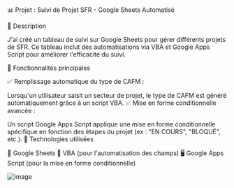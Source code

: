 📊 Projet : Suivi de Projet SFR - Google Sheets Automatisé


🔹 Description


J'ai créé un tableau de suivi sur Google Sheets pour gérer différents projets de SFR. Ce tableau inclut des automatisations via VBA et Google Apps Script pour améliorer l'efficacité du suivi.

🔹 Fonctionnalités principales

✅ Remplissage automatique du type de CAFM :



Lorsqu'un utilisateur saisit un secteur de projet, le type de CAFM est généré automatiquement grâce à un script VBA.
✅ Mise en forme conditionnelle avancée :

Un script Google Apps Script applique une mise en forme conditionnelle spécifique en fonction des étapes du projet (ex : "EN COURS", "BLOQUÉ", etc.).
🔹 Technologies utilisées

📝 Google Sheets
📌 VBA (pour l'automatisation des champs)
🖥️ Google Apps Script (pour la mise en forme conditionnelle)


![image](https://github.com/user-attachments/assets/5a8360fc-a5ca-4556-8e41-f87478588cbd)
